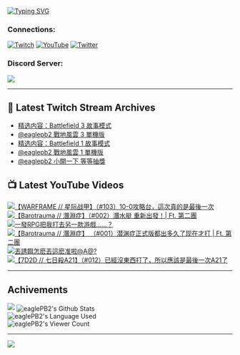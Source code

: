 <!--### Hello people, I'm EaglePB2 - The one who building something for fun 👋
Thank you for standby for this profile.   
The purpose of this profile is coming soon.   
You may come back later, as you wish if this readme.md is updated.   -->

<a href="https://git.io/typing-svg"><img src="https://readme-typing-svg.herokuapp.com?font=Fira+Code&duration=1000&pause=5000&vCenter=true&random=false&width=500&lines=%F0%9F%91%8B+Hello+Everyone%2C+I'm+EaglePB2.;%F0%9F%99%87+Thank+you+for+stopping+by+my+profile.+;%F0%9F%94%AD+%3D%3D%3D%3D+%F0%9F%94%AD;%F0%9F%91%8B+%E4%BD%A0%E5%A5%BD%EF%BC%8C%E6%AD%A1%E8%BF%8E%E4%BE%86%E5%88%B0%E6%88%91%E7%9A%84%E4%BB%A3%E7%A2%BC%E5%BA%AB%E3%80%82;%F0%9F%99%87+%E6%84%9F%E8%AC%9D%E5%89%8D%E4%BE%86%E5%8F%83%E8%A7%80%E5%B0%8F%E5%B1%8B+owo~" alt="Typing SVG" /></a>

### Connections:

[![Twitch](https://img.shields.io/badge/Twitch-9347FF?style=flat-square&logo=twitch&logoColor=white)](https://www.twitch.tv/eaglepb2)
[![YouTube](https://img.shields.io/badge/YouTube-%23FF0000.svg?style=flat-square&logo=YouTube&logoColor=white)](https://www.youtube.com/eaglepb2)
[![Twitter](https://img.shields.io/badge/Twitter-%231DA1F2.svg?style=flat-square&logo=Twitter&logoColor=white)](https://twitter.com/eaglepb2)

### Discord Server:

[![](https://invidget.switchblade.xyz/qKrub9b?theme=dark&language=ch)](https://discord.gg/qKrub9b)

---

## 👾 Latest Twitch Stream Archives
<!-- TWITCH:START -->
- [精选内容：Battlefield 3 故事模式](https://www.twitch.tv/videos/2174536755)
- [@eaglepb2 戰地風雲 3 單機版](https://www.twitch.tv/videos/2174322723)
- [精选内容：Battlefield 1 故事模式](https://www.twitch.tv/videos/2173306641)
- [@eaglepb2 戰地風雲 1 單機版](https://www.twitch.tv/videos/2172614101)
- [@eaglepb2 小開一下 等等抽獎](https://www.twitch.tv/videos/2171777695)
<!-- TWITCH:END -->



## 📺 Latest YouTube Videos
<!-- YOUTUBE:START -->
<!-- YOUTUBE:END -->

<!-- BEGIN YOUTUBE-CARDS -->
<a href="https://www.youtube.com/watch?v=QmJ_i-lL1K8">
  <picture>
    <source media="(prefers-color-scheme: dark)" srcset="https://ytcards.demolab.com/?id=QmJ_i-lL1K8&title=%E3%80%90WARFRAME+%2F%2F+%E6%98%9F%E9%99%85%E6%88%98%E7%94%B2%E3%80%91%EF%BC%88%23103%EF%BC%8910-0%E6%94%BB%E7%95%A5%E5%8F%B0%EF%BC%8C%E9%80%99%E6%AC%A1%E7%9C%9F%E7%9A%84%E6%98%AF%E6%9C%80%E5%BE%8C%E4%B8%80%E6%AC%A1&lang=zh&timestamp=1718776062&background_color=%230d1117&title_color=%23ffffff&stats_color=%23dedede&max_title_lines=1&width=250&border_radius=5&duration=9781">
    <img src="https://ytcards.demolab.com/?id=QmJ_i-lL1K8&title=%E3%80%90WARFRAME+%2F%2F+%E6%98%9F%E9%99%85%E6%88%98%E7%94%B2%E3%80%91%EF%BC%88%23103%EF%BC%8910-0%E6%94%BB%E7%95%A5%E5%8F%B0%EF%BC%8C%E9%80%99%E6%AC%A1%E7%9C%9F%E7%9A%84%E6%98%AF%E6%9C%80%E5%BE%8C%E4%B8%80%E6%AC%A1&lang=zh&timestamp=1718776062&background_color=%23ffffff&title_color=%2324292f&stats_color=%2357606a&max_title_lines=1&width=250&border_radius=5&duration=9781" alt="【WARFRAME // 星际战甲】（#103）10-0攻略台，這次真的是最後一次" title="【WARFRAME // 星际战甲】（#103）10-0攻略台，這次真的是最後一次">
  </picture>
</a>
<a href="https://www.youtube.com/watch?v=opf-G7JX2X4">
  <picture>
    <source media="(prefers-color-scheme: dark)" srcset="https://ytcards.demolab.com/?id=opf-G7JX2X4&title=%E3%80%90Barotrauma+%2F%2F+%E6%BD%9B%E6%B7%B5%E7%97%87%E3%80%91%EF%BC%88%23002%EF%BC%89%E6%BD%9B%E6%B0%B4%E8%89%87+%E9%87%8D%E6%96%B0%E5%87%BA%E7%99%BC%EF%BC%81%7C+Ft.+%E7%AC%AC%E4%BA%8C%E5%9C%98&lang=zh&timestamp=1718706994&background_color=%230d1117&title_color=%23ffffff&stats_color=%23dedede&max_title_lines=1&width=250&border_radius=5&duration=13039">
    <img src="https://ytcards.demolab.com/?id=opf-G7JX2X4&title=%E3%80%90Barotrauma+%2F%2F+%E6%BD%9B%E6%B7%B5%E7%97%87%E3%80%91%EF%BC%88%23002%EF%BC%89%E6%BD%9B%E6%B0%B4%E8%89%87+%E9%87%8D%E6%96%B0%E5%87%BA%E7%99%BC%EF%BC%81%7C+Ft.+%E7%AC%AC%E4%BA%8C%E5%9C%98&lang=zh&timestamp=1718706994&background_color=%23ffffff&title_color=%2324292f&stats_color=%2357606a&max_title_lines=1&width=250&border_radius=5&duration=13039" alt="【Barotrauma // 潛淵症】（#002）潛水艇 重新出發！| Ft. 第二團" title="【Barotrauma // 潛淵症】（#002）潛水艇 重新出發！| Ft. 第二團">
  </picture>
</a>
<a href="https://www.youtube.com/watch?v=bAT7XhWr-pM">
  <picture>
    <source media="(prefers-color-scheme: dark)" srcset="https://ytcards.demolab.com/?id=bAT7XhWr-pM&title=%E4%B8%80%E7%99%BCRPG%E6%8A%8A%E6%88%91%E6%89%93%E5%8E%BB%E5%8F%A6%E4%B8%80%E6%AC%BE%E6%B8%B8%E6%88%B2%E2%80%A6%E2%80%A6%EF%BC%9F&lang=zh&timestamp=1718696413&background_color=%230d1117&title_color=%23ffffff&stats_color=%23dedede&max_title_lines=1&width=250&border_radius=5&duration=18">
    <img src="https://ytcards.demolab.com/?id=bAT7XhWr-pM&title=%E4%B8%80%E7%99%BCRPG%E6%8A%8A%E6%88%91%E6%89%93%E5%8E%BB%E5%8F%A6%E4%B8%80%E6%AC%BE%E6%B8%B8%E6%88%B2%E2%80%A6%E2%80%A6%EF%BC%9F&lang=zh&timestamp=1718696413&background_color=%23ffffff&title_color=%2324292f&stats_color=%2357606a&max_title_lines=1&width=250&border_radius=5&duration=18" alt="一發RPG把我打去另一款游戲……？" title="一發RPG把我打去另一款游戲……？">
  </picture>
</a>
<a href="https://www.youtube.com/watch?v=Vo5cSVl2vIU">
  <picture>
    <source media="(prefers-color-scheme: dark)" srcset="https://ytcards.demolab.com/?id=Vo5cSVl2vIU&title=%E3%80%90Barotrauma+%2F%2F+%E6%BD%9B%E6%B7%B5%E7%97%87%E3%80%91+%EF%BC%88%23001%EF%BC%89%E6%BD%9C%E6%B8%8A%E7%97%87%E6%AD%A3%E5%BC%8F%E7%89%88%E9%83%BD%E5%87%BA%E5%A4%9A%E4%B9%85%E4%BA%86%E7%8E%B0%E5%9C%A8%E6%89%8D%E6%89%93+%7C+Ft.+%E7%AC%AC%E4%BA%8C%E5%9C%98&lang=zh&timestamp=1718608974&background_color=%230d1117&title_color=%23ffffff&stats_color=%23dedede&max_title_lines=1&width=250&border_radius=5&duration=12821">
    <img src="https://ytcards.demolab.com/?id=Vo5cSVl2vIU&title=%E3%80%90Barotrauma+%2F%2F+%E6%BD%9B%E6%B7%B5%E7%97%87%E3%80%91+%EF%BC%88%23001%EF%BC%89%E6%BD%9C%E6%B8%8A%E7%97%87%E6%AD%A3%E5%BC%8F%E7%89%88%E9%83%BD%E5%87%BA%E5%A4%9A%E4%B9%85%E4%BA%86%E7%8E%B0%E5%9C%A8%E6%89%8D%E6%89%93+%7C+Ft.+%E7%AC%AC%E4%BA%8C%E5%9C%98&lang=zh&timestamp=1718608974&background_color=%23ffffff&title_color=%2324292f&stats_color=%2357606a&max_title_lines=1&width=250&border_radius=5&duration=12821" alt="【Barotrauma // 潛淵症】 （#001）潜渊症正式版都出多久了现在才打 | Ft. 第二團" title="【Barotrauma // 潛淵症】 （#001）潜渊症正式版都出多久了现在才打 | Ft. 第二團">
  </picture>
</a>
<a href="https://www.youtube.com/watch?v=QJuA2D_WH9I">
  <picture>
    <source media="(prefers-color-scheme: dark)" srcset="https://ytcards.demolab.com/?id=QJuA2D_WH9I&title=%E4%B8%9F%E8%AA%98%E9%A4%8C%E6%80%8E%E9%BA%BD%E4%B8%9F%E9%80%99%E9%BA%BD%E5%87%86%E5%95%A6%40A%40%3F&lang=zh&timestamp=1718596824&background_color=%230d1117&title_color=%23ffffff&stats_color=%23dedede&max_title_lines=1&width=250&border_radius=5&duration=20">
    <img src="https://ytcards.demolab.com/?id=QJuA2D_WH9I&title=%E4%B8%9F%E8%AA%98%E9%A4%8C%E6%80%8E%E9%BA%BD%E4%B8%9F%E9%80%99%E9%BA%BD%E5%87%86%E5%95%A6%40A%40%3F&lang=zh&timestamp=1718596824&background_color=%23ffffff&title_color=%2324292f&stats_color=%2357606a&max_title_lines=1&width=250&border_radius=5&duration=20" alt="丟誘餌怎麽丟這麽准啦@A@?" title="丟誘餌怎麽丟這麽准啦@A@?">
  </picture>
</a>
<a href="https://www.youtube.com/watch?v=AEBhbPudyBY">
  <picture>
    <source media="(prefers-color-scheme: dark)" srcset="https://ytcards.demolab.com/?id=AEBhbPudyBY&title=%E3%80%907D2D+%2F%2F+%E4%B8%83%E6%97%A5%E6%AE%BAA21%E3%80%91%EF%BC%88%23012%EF%BC%89%E5%B7%B2%E7%B6%93%E6%B2%92%E6%9D%B1%E8%A5%BF%E6%89%93%E4%BA%86%EF%BC%8C%E6%89%80%E4%BB%A5%E6%87%89%E8%A9%B2%E6%98%AF%E6%9C%80%E5%BE%8C%E4%B8%80%E6%AC%A1A21%E4%BA%86&lang=zh&timestamp=1718530724&background_color=%230d1117&title_color=%23ffffff&stats_color=%23dedede&max_title_lines=1&width=250&border_radius=5&duration=19640">
    <img src="https://ytcards.demolab.com/?id=AEBhbPudyBY&title=%E3%80%907D2D+%2F%2F+%E4%B8%83%E6%97%A5%E6%AE%BAA21%E3%80%91%EF%BC%88%23012%EF%BC%89%E5%B7%B2%E7%B6%93%E6%B2%92%E6%9D%B1%E8%A5%BF%E6%89%93%E4%BA%86%EF%BC%8C%E6%89%80%E4%BB%A5%E6%87%89%E8%A9%B2%E6%98%AF%E6%9C%80%E5%BE%8C%E4%B8%80%E6%AC%A1A21%E4%BA%86&lang=zh&timestamp=1718530724&background_color=%23ffffff&title_color=%2324292f&stats_color=%2357606a&max_title_lines=1&width=250&border_radius=5&duration=19640" alt="【7D2D // 七日殺A21】（#012）已經沒東西打了，所以應該是最後一次A21了" title="【7D2D // 七日殺A21】（#012）已經沒東西打了，所以應該是最後一次A21了">
  </picture>
</a>
<!-- END YOUTUBE-CARDS -->

---

## Achivements
[![](https://github-profile-trophy.vercel.app/?username=eaglepb2&theme=monokai&no-bg=true&&title=Repositories,Issues,Commit,MultiLanguage)](https://github.com/anuraghazra/github-readme-stats)
<img align="center" alt="eaglePB2's Github Stats" src="https://github-readme-stats.vercel.app/api?username=eaglePB2&show_icons=true&hide_border=true&theme=merko" />
<br>
<img align="center" alt="eaglePB2's Language Used" src="https://github-readme-stats.vercel.app/api/top-langs/?username=eaglePB2&show_icons=true&hide_border=true&theme=merko&layout=compact&langs_count=8" />
<br>
<img align="center" alt="eaglePB2's Viewer Count" src="https://visitcount.itsvg.in/api?id=eaglepb2&label=Profile%20Views&color=3&icon=5&pretty=true" />

<hr>

<!-- RANDOMQUOTE:START -->
![](https://quotes-github-readme.vercel.app/api?type=horizontal&theme=merko)
<!-- RANDOMQUOTE:END -->


<!--
       _____   _   _   _____       _____   _   _   ____   
      |_   _| | | | | |  ___|     |  ___| | \ | | |  _  \  
        | |   | |_| | | |___      | |___  |  \| | | | | | 
        | |   |  _  | |  ___|     |  ___| |     | | | | | 
        | |   | | | | | |___      | |___  | |\  | | |_| | 
        |_|   |_| |_| |_____|     |_____| |_| \_| |____ / 
      
-->

